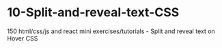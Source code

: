 # 10-Split-and-reveal-text-CSS
150 html/css/js and react mini exercises/tutorials - Split and reveal text on Hover CSS
